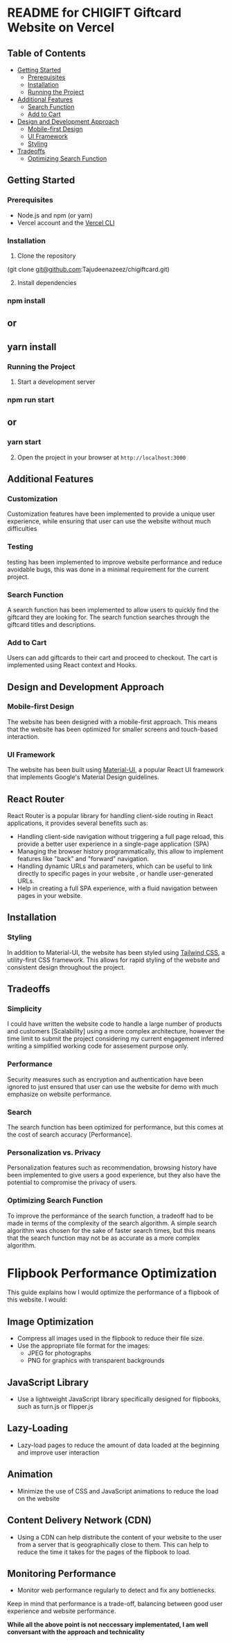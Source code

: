 # README for CHIGIFT Giftcard Website on Vercel

## Table of Contents
- [Getting Started](#getting-started)
  - [Prerequisites](#prerequisites)
  - [Installation](#installation)
  - [Running the Project](#running-the-project)
- [Additional Features](#additional-features)
  - [Search Function](#search-function)
  - [Add to Cart](#add-to-cart)
- [Design and Development Approach](#design-and-development-approach)
  - [Mobile-first Design](#mobile-first-design)
  - [UI Framework](#ui-framework)
  - [Styling](#styling)
- [Tradeoffs](#tradeoffs)
  - [Optimizing Search Function](#optimizing-search-function)

## Getting Started

### Prerequisites
- Node.js and npm (or yarn)
- Vercel account and the [Vercel CLI](https://vercel.com/download)

### Installation
1. Clone the repository

(git clone git@github.com:Tajudeenazeez/chigiftcard.git)

2. Install dependencies

### npm install

## or

## yarn install

### Running the Project
1. Start a development server

### npm run start

## or

### yarn start


2. Open the project in your browser at `http://localhost:3000`

## Additional Features

### Customization 
Customization features have been implemented to provide a unique user experience, while ensuring that user can use the website without much difficulties

### Testing 
testing has been implemented to improve website performance and reduce avoidable bugs, this was done in a minimal requirement for the current project.

### Search Function
A search function has been implemented to allow users to quickly find the giftcard they are looking for. The search function searches through the giftcard titles and descriptions.

### Add to Cart
Users can add giftcards to their cart and proceed to checkout. The cart is implemented using React context and Hooks.

## Design and Development Approach

### Mobile-first Design
The website has been designed with a mobile-first approach. This means that the website has been optimized for smaller screens and touch-based interaction.

### UI Framework
The website has been built using [Material-UI](https://material-ui.com/), a popular React UI framework that implements Google's Material Design guidelines.


## React Router
React Router is a popular library for handling client-side routing in React applications, it provides several benefits such as:
- Handling client-side navigation without triggering a full page reload, this provide a better user experience in a single-page application (SPA) 
- Managing the browser history programmatically, this allow to implement features like "back" and "forward" navigation.
- Handling dynamic URLs and parameters, which can be useful to link directly to specific pages in your website , or handle user-generated  URLs.
- Help in creating a full SPA experience, with a fluid navigation between pages in your website.

## Installation



### Styling
In addition to Material-UI, the website has been styled using [Tailwind CSS](https://tailwindcss.com/), a utility-first CSS framework. This allows for rapid styling of the website and consistent design throughout the project.

## Tradeoffs


### Simplicity

I could have written the website code to handle a large number of products and customers [Scalability] using a more complex architecture, however the time limit to submit the project considering my current engagement inferred writing a simplified working code for assesement purpose only.
 

### Performance
Security measures such as encryption and authentication have been ignored to just ensured that user can use the website for demo with much emphasize on website performance.

### Search 
The search function has been optimized for performance, but this comes at the cost of search accuracy [Performance].


### Personalization vs. Privacy
 Personalization features such as recommendation, browsing history have been implemented to give users a good experience, but they also have the potential to compromise the privacy of users.

### Optimizing Search Function
To improve the performance of the search function, a tradeoff had to be made in terms of the complexity of the search algorithm. A simple search algorithm was chosen for the sake of faster search times, but this means that the search function may not be as accurate as a more complex algorithm.

# Flipbook Performance Optimization

This guide explains how I would optimize the performance of a flipbook of this website. I would:

## Image Optimization

- Compress all images used in the flipbook to reduce their file size.
- Use the appropriate file format for the images:
  - JPEG for photographs
  - PNG for graphics with transparent backgrounds

## JavaScript Library

- Use a lightweight JavaScript library specifically designed for flipbooks, such as turn.js or flipper.js

## Lazy-Loading

- Lazy-load pages to reduce the amount of data loaded at the beginning and improve user interaction

## Animation

- Minimize the use of CSS and JavaScript animations to reduce the load on the website

## Content Delivery Network (CDN)
- Using a CDN can help distribute the content of your website to the user from a server that is geographically close to them. This can help to reduce the time it takes for the pages of the flipbook to load.

## Monitoring Performance 
- Monitor web performance regularly to detect and fix any bottlenecks.

Keep in mind that performance is a trade-off, balancing between good user experience and website performance.

**While all the above point is not neccessary implementated, I am well conversant with the approach and technicality**

